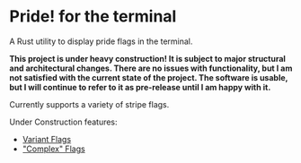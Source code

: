 
# Pride! for the terminal

A Rust utility to display pride flags in the terminal.

**This project is under heavy construction! It is subject to major structural and
architectural changes. There are no issues with functionality, but I am not
satisfied with the current state of the project. The software is usable, but I will
continue to refer to it as pre-release until I am happy with it.**

Currently supports a variety of stripe flags.

Under Construction features:
- [Variant Flags](https://git.vwolfe.io/valerie/pride/src/branch/variant)
- ["Complex" Flags](https://git.vwolfe.io/valerie/pride/src/branch/complex)

